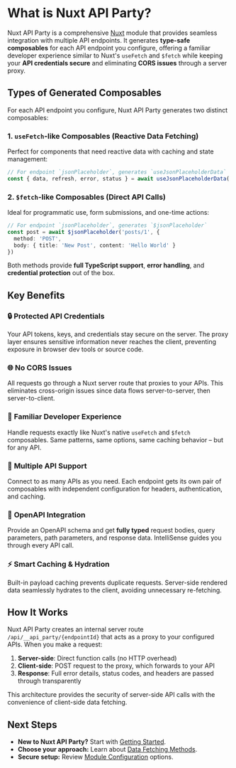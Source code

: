 # What is Nuxt API Party?

Nuxt API Party is a comprehensive [Nuxt](https://nuxt.com) module that provides seamless integration with multiple API endpoints. It generates **type-safe composables** for each API endpoint you configure, offering a familiar developer experience similar to Nuxt's `useFetch` and `$fetch` while keeping your **API credentials secure** and eliminating **CORS issues** through a server proxy.

## Types of Generated Composables

For each API endpoint you configure, Nuxt API Party generates two distinct composables:

### 1. `useFetch`-like Composables (Reactive Data Fetching)

Perfect for components that need reactive data with caching and state management:

```ts
// For endpoint `jsonPlaceholder`, generates `useJsonPlaceholderData`
const { data, refresh, error, status } = await useJsonPlaceholderData('posts/1')
```

### 2. `$fetch`-like Composables (Direct API Calls)

Ideal for programmatic use, form submissions, and one-time actions:

```ts
// For endpoint `jsonPlaceholder`, generates `$jsonPlaceholder`
const post = await $jsonPlaceholder('posts/1', {
  method: 'POST',
  body: { title: 'New Post', content: 'Hello World' }
})
```

Both methods provide **full TypeScript support**, **error handling**, and **credential protection** out of the box.

## Key Benefits

### 🔒 **Protected API Credentials**

Your API tokens, keys, and credentials stay secure on the server. The proxy layer ensures sensitive information never reaches the client, preventing exposure in browser dev tools or source code.

### 🌐 **No CORS Issues**

All requests go through a Nuxt server route that proxies to your APIs. This eliminates cross-origin issues since data flows server-to-server, then server-to-client.

### 🚀 **Familiar Developer Experience**

Handle requests exactly like Nuxt's native `useFetch` and `$fetch` composables. Same patterns, same options, same caching behavior – but for any API.

### 📡 **Multiple API Support**

Connect to as many APIs as you need. Each endpoint gets its own pair of composables with independent configuration for headers, authentication, and caching.

### 🔧 **OpenAPI Integration**

Provide an OpenAPI schema and get **fully typed** request bodies, query parameters, path parameters, and response data. IntelliSense guides you through every API call.

### ⚡ **Smart Caching & Hydration**

Built-in payload caching prevents duplicate requests. Server-side rendered data seamlessly hydrates to the client, avoiding unnecessary re-fetching.

## How It Works

Nuxt API Party creates an internal server route `/api/__api_party/{endpointId}` that acts as a proxy to your configured APIs. When you make a request:

1. **Server-side**: Direct function calls (no HTTP overhead)
2. **Client-side**: POST request to the proxy, which forwards to your API
3. **Response**: Full error details, status codes, and headers are passed through transparently

This architecture provides the security of server-side API calls with the convenience of client-side data fetching.

## Next Steps

- **New to Nuxt API Party?** Start with [Getting Started](/essentials/getting-started).
- **Choose your approach:** Learn about [Data Fetching Methods](/essentials/data-fetching-methods).
- **Secure setup:** Review [Module Configuration](/essentials/module-configuration) options.
